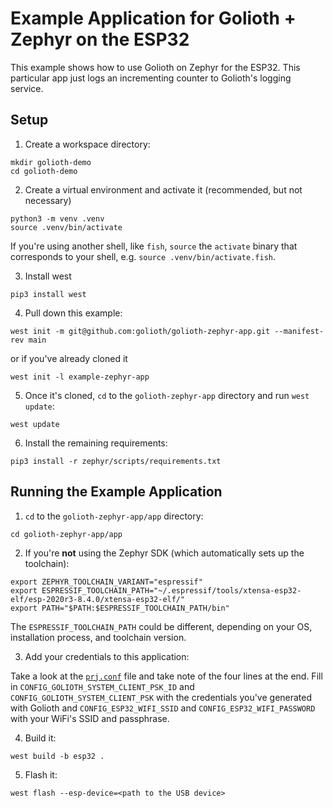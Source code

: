 # Example Application for Golioth + Zephyr on the ESP32

This example shows how to use Golioth on Zephyr for the ESP32. This particular app just logs an incrementing counter
to Golioth's logging service.

## Setup

1. Create a workspace directory:

```console
mkdir golioth-demo
cd golioth-demo
```

2. Create a virtual environment and activate it (recommended, but not necessary)

```console
python3 -m venv .venv
source .venv/bin/activate
```

If you're using another shell, like `fish`, `source` the `activate` binary that corresponds to your shell, e.g. `source .venv/bin/activate.fish`.

3. Install west

```console
pip3 install west
```

4. Pull down this example:

```console
west init -m git@github.com:golioth/golioth-zephyr-app.git --manifest-rev main
```

or if you've already cloned it

```console
west init -l example-zephyr-app
```

5. Once it's cloned, `cd` to the `golioth-zephyr-app` directory and run `west update`:

```console
west update
```
6. Install the remaining requirements:

```console
pip3 install -r zephyr/scripts/requirements.txt
```

## Running the Example Application

1. `cd` to the `golioth-zephyr-app/app` directory:

```console
cd golioth-zephyr-app/app
```

2. If you're **not** using the Zephyr SDK (which automatically sets up the toolchain):

```console
export ZEPHYR_TOOLCHAIN_VARIANT="espressif"
export ESPRESSIF_TOOLCHAIN_PATH="~/.espressif/tools/xtensa-esp32-elf/esp-2020r3-8.4.0/xtensa-esp32-elf/"
export PATH="$PATH:$ESPRESSIF_TOOLCHAIN_PATH/bin"
```

The `ESPRESSIF_TOOLCHAIN_PATH` could be different, depending on your OS, installation process, and toolchain version.

3. Add your credentials to this application:

Take a look at the [`prj.conf`](app/prj.conf) file and take note of the four lines at the end.
Fill in `CONFIG_GOLIOTH_SYSTEM_CLIENT_PSK_ID` and `CONFIG_GOLIOTH_SYSTEM_CLIENT_PSK` with the credentials you've generated with Golioth
and `CONFIG_ESP32_WIFI_SSID` and `CONFIG_ESP32_WIFI_PASSWORD` with your WiFi's SSID and passphrase.

4. Build it:

```console
west build -b esp32 .
```

5. Flash it:

```console
west flash --esp-device=<path to the USB device>
```

